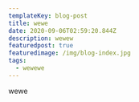 ```yaml
---
templateKey: blog-post
title: wewe
date: 2020-09-06T02:59:20.844Z
description: wewew
featuredpost: true
featuredimage: /img/blog-index.jpg
tags:
  - wewewe
---
```

wewe